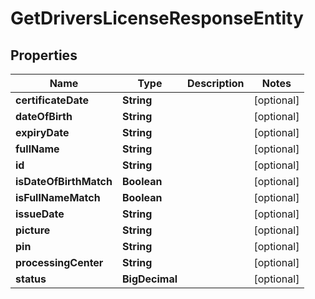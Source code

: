 

# GetDriversLicenseResponseEntity


## Properties

| Name | Type | Description | Notes |
|------------ | ------------- | ------------- | -------------|
|**certificateDate** | **String** |  |  [optional] |
|**dateOfBirth** | **String** |  |  [optional] |
|**expiryDate** | **String** |  |  [optional] |
|**fullName** | **String** |  |  [optional] |
|**id** | **String** |  |  [optional] |
|**isDateOfBirthMatch** | **Boolean** |  |  [optional] |
|**isFullNameMatch** | **Boolean** |  |  [optional] |
|**issueDate** | **String** |  |  [optional] |
|**picture** | **String** |  |  [optional] |
|**pin** | **String** |  |  [optional] |
|**processingCenter** | **String** |  |  [optional] |
|**status** | **BigDecimal** |  |  [optional] |




